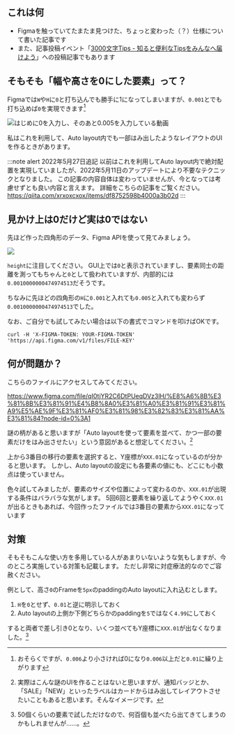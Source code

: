 <!--
title:   Figmaで幅や高さを0にした要素を作っても内部的には0ではない
tags:    figma,tips
id:      f6a18bfc292848c5b78a
private: false
-->
## これは何

- Figmaを触っていてたまたま見つけた、ちょっと変わった（？）仕様について書いた記事です
- また、記事投稿イベント「[3000文字Tips - 知ると便利なTipsをみんなへ届けよう](https://qiita.com/official-events/d523df99d6479293ffa7)」への投稿記事でもあります

## そもそも「幅や高さを0にした要素」って？

Figmaでは`W`や`H`に`0`と打ち込んでも勝手に1になってしまいますが、`0.001`とでも打ち込めば`0`を実現できます[^1]

[^1]: おそらくですが、`0.006`より小さければ0になり`0.006`以上だと`0.01`に繰り上がります

![はじめに0を入力し、そのあと0.005を入力している動画](https://qiita-image-store.s3.ap-northeast-1.amazonaws.com/0/214677/56572171-ceb0-755a-3ee4-5405cda080e0.gif)

私はこれを利用して、Auto layout内でも一部はみ出したようなレイアウトのUIを作るときがあります。

:::note alert
2022年5月27日追記
以前はこれを利用してAuto layout内で絶対配置を実現していましたが、2022年5月11日のアップデートにより不要なテクニックとなりました。
この記事の内容自体は変わっていませんが、今となっては考慮せずとも良い内容と言えます。
詳細をこちらの記事をご覧ください。
https://qiita.com/xrxoxcxox/items/df8752598b4000a3b02d
:::

## 見かけ上は0だけど実は0ではない

先ほど作った四角形のデータ、Figma APIを使って見てみましょう。

![](https://qiita-image-store.s3.ap-northeast-1.amazonaws.com/0/214677/fd96acd8-bc10-98fb-1c38-2d8faa20ce3b.png)

`height`に注目してください。
GUI上では`0`と表示されていますし、要素同士の距離を測ってもちゃんと`0`として扱われていますが、内部的には`0.0010000000474974513`だそうです。

ちなみに先ほどの四角形の`H`に`0.001`と入れても`0.005`と入れても変わらず`0.0010000000474974513`でした。

なお、ご自分でも試してみたい場合は以下の書式でコマンドを叩けばOKです。

```shell
curl -H 'X-FIGMA-TOKEN: YOUR-FIGMA-TOKEN' 'https://api.figma.com/v1/files/FILE-KEY'
```

## 何が問題か？

こちらのファイルにアクセスしてみてください。

https://www.figma.com/file/qI0tjYR2C6DtPUeqDVz3lH/%E8%A6%8B%E3%81%8B%E3%81%91%E4%B8%8A0%E3%81%A0%E3%81%91%E3%81%A9%E5%AE%9F%E3%81%AF0%E3%81%98%E3%82%83%E3%81%AA%E3%81%84?node-id=0%3A1

謎の柄があると思いますが「Auto layoutを使って要素を並べて、かつ一部の要素だけをはみ出させたい」という意図があると想定してください。[^2]

[^2]: 実際はこんな謎のUIを作ることはないと思いますが、通知バッジとか、「SALE」「NEW」といったラベルはカードからはみ出してレイアウトさせたいこともあると思います。そんなイメージです。

上から3番目の移行の要素を選択すると、Y座標が`XXX.01`になっているのが分かると思います。
しかし、Auto layoutの設定にも各要素の値にも、どこにも小数点は使っていません。

色々試してみましたが、要素のサイズや位置によって変わるのか、`XXX.01`が出現する条件はバラバラな気がします。
5回6回と要素を繰り返してようやく`XXX.01`が出るときもあれば、今回作ったファイルでは3番目の要素から`XXX.01`になっています

## 対策

そもそもこんな使い方を多用している人があまりいないような気もしますが、今のところ実施している対策も記載します。
ただし非常に対症療法的なのでご容赦ください。

例として、高さ`0`のFrameを`5px`のpaddingのAuto layoutに入れ込むとします。

1. `H`を`0`とせず、`0.01`と逆に明示しておく
1. Auto layoutの上側か下側どちらかのpaddingを`5`ではなく`4.99`にしておく

すると両者で差し引き0となり、いくつ並べてもY座標に`XXX.01`が出なくなりました。[^3]

[^3]: 50個くらいの要素で試しただけなので、何百個も並べたら出てきてしまうのかもしれませんが……。